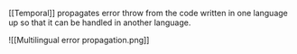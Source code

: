 [[Temporal]] propagates error throw from the code written in one language up so that it can be handled in another language.

![[Multilingual error propagation.png]]

